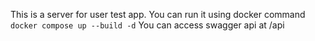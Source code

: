 This is a server for user test app. You can run it using docker command `docker compose up --build -d`
You can access swagger api at /api
